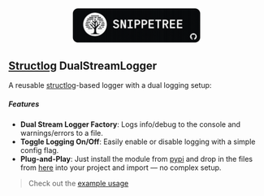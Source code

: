 <p align="center">
  <img src="https://github.com/PrajwalUlli/Snippetree/blob/main/banner.png" alt="Snippetree Banner" style="width:50%; max-width:800px;">
</p>


## [Structlog](https://github.com/hynek/structlog) DualStreamLogger
A reusable [structlog](https://github.com/hynek/structlog)-based logger with a dual logging setup:
##### Features
- **Dual Stream Logger Factory**: Logs info/debug to the console and warnings/errors to a file.
- **Toggle Logging On/Off**: Easily enable or disable logging with a simple config flag.
- **Plug-and-Play**: Just install the module from [pypi](https://pypi.org/project/structlog/) and drop in the files from [here](https://github.com/PrajwalUlli/Snippetree/tree/main/Structlog) into your project and import — no complex setup.
> Check out the [example usage](https://github.com/PrajwalUlli/Snippetree/blob/main/Structlog/example.py)

